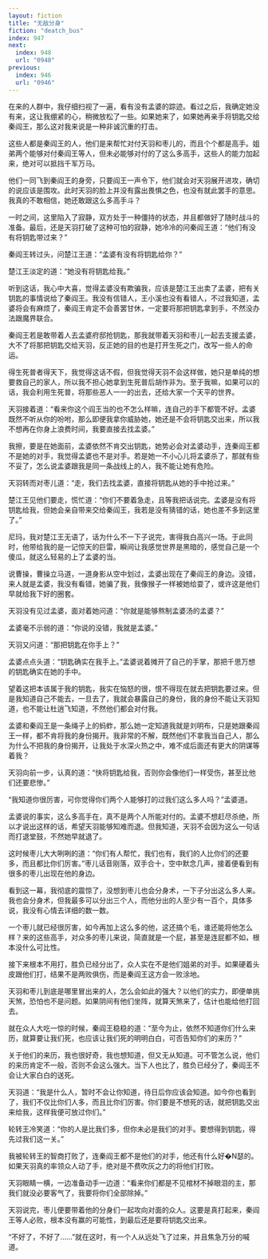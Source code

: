 ```yaml
---
layout: fiction
title: "无敌分身"
fiction: "deatch_bus"
index: 947
next:
  index: 948
  url: "0948"
previous:
  index: 946
  url: "0946"
---
```

在来的人群中，我仔细扫视了一遍，看有没有孟婆的踪迹。看过之后，我确定她没有来，这让我绷紧的心，稍微放松了一些。如果她来了，如果她再亲手将钥匙交给秦阎王，那么这对我来说是一种非诚沉重的打击。

这些人都是秦阎王的人，他们是来帮忙对付天羽和枣儿的，而且个个都是高手。姐弟两个能够对付秦阎王等人，但未必能够对付的了这么多高手，这些人的能力加起来，绝对可以抵挡千军万马。

他们一同飞到秦阎王的身旁，只要阎王一声令下，他们就会对天羽展开进攻，确切的说应该是围攻。此时天羽的脸上并没有露出畏惧之色，也没有就此罢手的意思。我真的不敢相信，她还敢跟这么多高手斗？

一时之间，这里陷入了寂静，双方处于一种僵持的状态，并且都做好了随时战斗的准备。最后，还是天羽打破了这种可怕的寂静，她冷冷的问秦阎王道：“他们有没有将钥匙带过来？”

秦阎王转过头，问楚江王道：“孟婆有没有将钥匙给你？”

楚江王淡定的道：“她没有将钥匙给我。”

听到这话，我心中大喜，觉得孟婆没有欺骗我，应该是楚江王出卖了孟婆，把有关钥匙的事情说给了秦阎王。我没有信错人，王小溪也没有看错人，不过我知道，孟婆将会有麻烦了，秦阎王肯定不会善罢甘休，一定要将那把钥匙拿到手，不然没办法跟魔界联合。

秦阎王若是敢带着人去孟婆府邸抢钥匙，那我就带着天羽和枣儿一起去支援孟婆，大不了将那把钥匙交给天羽，反正她的目的也是打开生死之门，改写一些人的命运。

得生死普者得天下，我觉得这话不假，但我觉得天羽不会这样做，她只是单纯的想要救自己的家人，所以我不担心她拿到生死普后胡作非为。至于我嘛，如果可以的话，我会利用生死普，将那些恶人一一的出去，还给大家一个天平的世界。

天羽接着道：“看来你这个阎王当的也不怎么样嘛，连自己的手下都管不好。孟婆既然不听从你的吩咐，那么即便我拿你威胁她，她还是不会将钥匙交出来，所以我不想再在你身上浪费时间，我要直接去找孟婆。”

我擦，要是在她面前，孟婆依然不肯交出钥匙，她势必会对孟婆动手，连秦阎王都不是她的对手，我觉得孟婆也不是对手。若是她一不小心儿将孟婆杀了，那就有些不妥了，怎么说孟婆跟我是同一条战线上的人，我不能让她有危险。

天羽转而对枣儿道：“走，我们去找孟婆，直接将钥匙从她的手中抢过来。”

楚江王见他们要走，慌忙道：“你们不要着急走，且等我把话说完。孟婆是没有将钥匙给我，但她会亲自带来交给秦阎王，我若是没有猜错的话，她也差不多到这里了。”

尼玛，我对楚江王无语了，话为什么不一下子说完，害得我白高兴一场。于此同时，他带给我的是一记惊天的巨雷，瞬间让我感觉世界是黑暗的，感觉自己是一个傻瓜，就这么轻易的上了孟婆的当。

说曹操，曹操立马道，一道身影从空中划过，孟婆出现在了秦阎王的身边。没错，来人就是孟婆，我没有看错，她骗了我，我像猴子一样被她给耍了，或许这是他们早就给我下好的圈套。

天羽没有见过孟婆，面对着她问道：“你就是能够熬制孟婆汤的孟婆？”

孟婆毫不示弱的道：“你说的没错，我就是孟婆。”

天羽又问道：“那把钥匙在你手上？”

孟婆点点头道：“钥匙确实在我手上。”孟婆说着摊开了自己的手掌，那把千思万想的钥匙确实在她的手中。

望着这把本该属于我的钥匙，我实在恼怒的很，恨不得现在就去把钥匙要过来。但是我知道自己不能去，一旦去了，我就会暴露自己的身份，我的身份不能让天羽知道，也不能让杜逍飞知道，不然他们都会对付我。

孟婆和秦阎王是一条绳子上的蚂蚱，那么她一定知道我就是刘明布，只是她跟秦阎王一样，都不肯将我的身份揭开。我非常的不解，既然他们不拿我当自己人，那么为什么不把我的身份揭开，让我处于水深火热之中，难不成后面还有更大的阴谋等着我？

天羽向前一步，认真的道：“快将钥匙给我，否则你会像他们一样受伤，甚至比他们还要悲惨。”

“我知道你很厉害，可你觉得你们两个人能够打的过我们这么多人吗？”孟婆道。

孟婆说的事实，这么多高手在，真不是两个人所能对付的。孟婆不想赶尽杀绝，所以才说出这样的话，希望天羽能够知难而退。但我知道，天羽不会因为这么一句话而打退堂鼓，不然她早就退了。

这时候枣儿大大咧咧的道：“你们有人帮忙，我们也有，我们的人比你们的还要多，而且都比你们厉害。”枣儿话音刚落，双手合十，空中默念几声，接着便看到有很多的枣儿出现在他的身边。

看到这一幕，我彻底的震惊了，没想到枣儿也会分身术，一下子分出这么多人来。我也会分身术，但我最多可以分出三个人，而他分出的人至少有一百个，具体多说，我没有心情去详细的数一数。

一个枣儿就已经很厉害，如今再加上这么多的他，这还搞个毛，谁还能将他怎么样？来的这些高手，对众多的枣儿来说，简直就是一个屁，甚至是连屁都不如，根本没什么可比性。

接下来根本不用打，胜负已经分出了，众人实在不是他们姐弟的对手。如果硬着头皮跟他们打，结果不是两败俱伤，而是秦阎王这方会一败涂地。

天羽和枣儿到底是哪里冒出来的人，怎么会如此的强大？以他们的实力，即便单挑天煞，恐怕也不是问题。如果阴间有他们坐阵，就算天煞来了，估计也能给他打回去。

就在众人大吃一惊的时候，秦阎王稳稳的道：“至今为止，依然不知道你们什么来历，就算要让我们死，也应该让我们死的明明白白，可否告知你们的来历？”

关于他们的来历，我也很好奇，我也想知道，但又无从知道。可不管怎么说，他们的来历肯定不一般，否则不会这么强大。当下人也比了，胜负已经分了，秦阎王不会让大家白白的送死。

天羽道：“我是什么人，暂时不会让你知道，待日后你应该会知道。如今你也看到了，我们不仅比你们人多，而且比你们厉害。你们要是不想死的话，就把钥匙交出来给我，这样我便可放过你们。”

轮转王冷笑道：“你的人是比我们多，但你未必是我们的对手。要想得到钥匙，得先过我们这一关。”

我被轮转王的智商打败了，连秦阎王都不是他们的对手，他还有什么好�N瑟的。如果天羽真的率领众人动了手，绝对是不费吹灰之力的将他们打败。

天羽眼睛一横，一边准备动手一边道：“看来你们都是不见棺材不掉眼泪的主，那我们就没必要客气了，我要将你们全部除掉。”

天羽说完，枣儿便要带着他的分身们一起攻向对面的众人。这要是真打起来，秦阎王等人必败，根本没有赢的可能性，到最后还是要将钥匙交出来。

“不好了，不好了……”就在这时，有一个人从远处飞了过来，并且焦急万分的喊道。